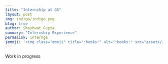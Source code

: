 ```yaml
---
title: "Internship at GS"
layout: post
img: indigo/indigo.png
blog: true
author: Shashwat Gupta
summary: "Internship Experience"
permalink: interngs
jemoji: '<img class="emoji" title=":books:" alt=":books:" src="assets/images/posts/goldmansachs/businessplans.png" height="30" width="20" align="absmiddle">'
---
```

<p>Work in progress</p>